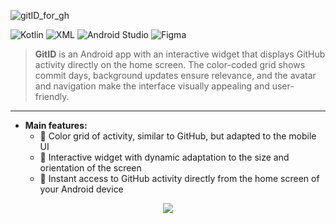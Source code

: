![gitID_for_gh](https://github.com/user-attachments/assets/2860ba80-4d4b-4679-bd79-fc01796395ff)

![Kotlin](https://img.shields.io/badge/-Kotlin-ffffff?style=flat&logo=kotlin)
![XML](https://img.shields.io/badge/-XML-ffffff?style=flat)
![Android Studio](https://img.shields.io/badge/-Android%20Studio-ffffff?style=flat&logo=android)
![Figma](https://img.shields.io/badge/-Figma-ffffff?style=flat&logo=figma)
> **GitID** is an Android app with an interactive widget that displays GitHub activity directly on the home screen. The color-coded grid shows commit days, background updates ensure relevance, and the avatar and navigation make the interface visually appealing and user-friendly.
___

+ **Main features:**
    + :seedling: Color grid of activity, similar to GitHub, but adapted to the mobile UI  
    + :memo: Interactive widget with dynamic adaptation to the size and orientation of the screen  
    + :herb: Instant access to GitHub activity directly from the home screen of your Android device  


     
<p align="center">
  <img src="![gitID_for_gh](https://github.com/user-attachments/assets/2860ba80-4d4b-4679-bd79-fc01796395ff)
"></p>

